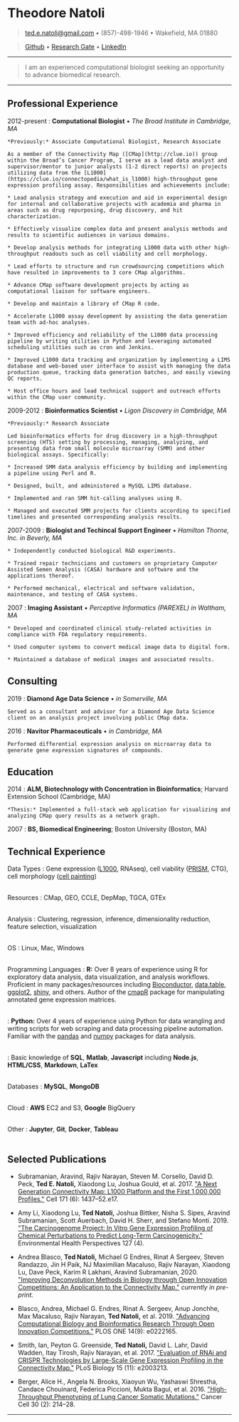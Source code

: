 Theodore Natoli
============

<!-- contact info center justified -->
> [ted.e.natoli@gmail.com](mailto:ted.e.natoli@gmail.com) • (857)-498-1946 • Wakefield, MA 01880

> [Github](https://github.com/tnat1031) • [Research Gate](https://www.researchgate.net/profile/Ted_Natoli2) • [LinkedIn](https://www.linkedin.com/in/ted-natoli-compbio)


<!-- quote or summary statement set off by horizontal lines -->

----

>  I am an experienced computational biologist seeking an opportunity to advance biomedical research.

----


Professional Experience
----------

2012-present
:   **Computational Biologist** • *The Broad Institute in Cambridge, MA*

    *Previously:* Associate Computational Biologist, Research Associate

    As a member of the Connectivity Map ([CMap](http://clue.io)) group within the Broad’s Cancer Program, I serve as a lead data analyst and supervisor/mentor to junior analysts (1-2 direct reports) on projects utilizing data from the [L1000](https://clue.io/connectopedia/what_is_l1000) high-throughput gene expression profiling assay. Responsibilities and achievements include:

<!-- maybe make this more specific (i.e. example from Rubin project. Would be good if published though) -->

    * Lead analysis strategy and execution and aid in experimental design for internal and collaborative projects with academia and pharma in areas such as drug repurposing, drug discovery, and hit characterization.

    * Effectively visualize complex data and present analysis methods and results to scientific audiences in various domains.

    * Develop analysis methods for integrating L1000 data with other high-throughput readouts such as cell viability and cell morphology.

    * Lead efforts to structure and run crowdsourcing competitions which have resulted in improvements to 3 core CMap algorithms. 

    * Advance CMap software development projects by acting as computational liaison for software engineers.

    * Develop and maintain a library of CMap R code.

    * Accelerate L1000 assay development by assisting the data generation team with ad-hoc analyses.

    * Improved efficiency and reliability of the L1000 data processing pipeline by writing utilities in Python and leveraging automated scheduling utilities such as cron and Jenkins.

    * Improved L1000 data tracking and organization by implementing a LIMS database and web-based user interface to assist with managing the data production queue, tracking data generation batches, and easily viewing QC reports. 

    * Host office hours and lead technical support and outreach efforts within the CMap user community.


<!-- split out RA position at Broad? -->

2009-2012
:    **Bioinformatics Scientist** • *Ligon Discovery in Cambridge, MA*

    *Previously:* Research Associate

    Led bioinformatics efforts for drug discovery in a high-throughput screening (HTS) setting by processing, managing, analyzing, and presenting data from small molecule microarray (SMM) and other biological assays. Specifically:

    * Increased SMM data analysis efficiency by building and implementing a pipeline using Perl and R. 
    
    * Designed, built, and administered a MySQL LIMS database.
    
    * Implemented and ran SMM hit-calling analyses using R.
    
    * Managed and executed SMM projects for clients according to specified timelines and presented corresponding analysis results.



2007-2009
:   **Biologist and Techincal Support Engineer** • *Hamilton Thorne, Inc. in Beverly, MA*

    * Independently conducted biological R&D experiments. 
    
    * Trained repair technicians and customers on proprietary Computer Assisted Semen Analysis (CASA) hardware and software and the applications thereof.
    
    * Performed mechanical, electrical and software validation, maintenance, and testing of CASA systems. 



2007
:   **Imaging Assistant** • *Perceptive Informatics (PAREXEL) in Waltham, MA*

    * Developed and coordinated clinical study-related activities in compliance with FDA regulatory requirements.
    
    * Used computer systems to convert medical image data to digital form.

    * Maintained a database of medical images and associated results.


Consulting
----------

2019
:   **Diamond Age Data Science** • *in Somerville, MA*

    Served as a consultant and advisor for a Diamond Age Data Science client on an analysis project involving public CMap data.


2016
:   **Navitor Pharmaceuticals** • *in Cambridge, MA*

    Performed differential expression analysis on microarray data to generate gene expression signatures of compounds.





Education
---------

2014 
:   **ALM, Biotechnology with Concentration in Bioinformatics**; Harvard Extension School (Cambridge, MA)

    *Thesis:* Implemented a full-stack web application for visualizing and analyzing CMap query results as a network graph.

2007
:   **BS, Biomedical Engineering**; Boston University (Boston, MA)



Technical Experience
--------------------

<!-- breaks at end of line add a litte breathing room around sections -->

Data Types
:    Gene expression ([L1000](https://clue.io/connectopedia/what_is_l1000), RNAseq), cell viability ([PRISM](https://depmap.org/portal/prism/), CTG), cell morphology ([cell painting](https://www.ncbi.nlm.nih.gov/pubmed/27560178))<br></br>

<!-- existing resources I've worked with, might want to update to include links -->
Resources
:    CMap, GEO, CCLE, DepMap, TGCA, GTEx<br></br>

Analysis
:    Clustering, regression, inference, dimensionality reduction, feature selection, visualization<br></br>

OS
:    Linux, Mac, Windows<br></br>

Programming Languages
:   **R:** Over 8 years of experience using R for exploratory data analysis, data visualization, and analysis workflows. Proficient in many packages/resources including [Bioconductor](https://www.bioconductor.org/), [data.table](https://cran.r-project.org/web/packages/data.table/vignettes/datatable-intro.html), [ggplot2](https://ggplot2.tidyverse.org/), [shiny](https://shiny.rstudio.com/), and others. Author of the [cmapR](http://bioconductor.org/packages/3.11/bioc/html/cmapR.html) package for manipulating annotated gene expression matrices.<br></br>

:   **Python:** Over 4 years of experience using Python for data wrangling and writing scripts for web scraping and data processing pipeline automation. Familiar with the [pandas](https://pandas.pydata.org/) and [numpy](https://www.numpy.org/) packages for data analysis.<br></br>

:   Basic knowledge of **SQL**, **Matlab**, **Javascript** including **Node.js**, **HTML/CSS**, **Markdown**, **LaTex**<br></br>

Databases
:    **MySQL**, **MongoDB**<br></br>


Cloud
:    **AWS** EC2 and S3, **Google** BigQuery<br></br>

Other
:    **Jupyter**, **Git**, **Docker**, **Tableau**<br></br>




Selected Publications
----------

* Subramanian, Aravind, Rajiv Narayan, Steven M. Corsello, David D. Peck, **Ted E. Natoli,** Xiaodong Lu, Joshua Gould, et al. 2017. ["A Next Generation Connectivity Map: L1000 Platform and the First 1,000,000 Profiles."](https://www.ncbi.nlm.nih.gov/pubmed/29195078) Cell 171 (6): 1437–52.e17.

* Amy Li, Xiaodong Lu, **Ted Natoli,** Joshua Bittker, Nisha S. Sipes, Aravind Subramanian, Scott Auerbach, David H. Sherr, and Stefano Monti. 2019. ["The Carcinogenome Project: In Vitro Gene Expression Profiling of Chemical Perturbations to Predict Long-Term Carcinogenicity."](https://www.ncbi.nlm.nih.gov/pubmed/30964323) Environmental Health Perspectives 127 (4).

* Andrea Blasco, **Ted Natoli,** Michael G Endres, Rinat A Sergeev, Steven Randazzo, Jin H Paik, NJ Maximilian Macaluso, Rajiv Narayan, Xiaodong Lu, Dave Peck, Karim R Lakhani, Aravind Subramanian, 2020. ["Improving Deconvolution Methods in Biology through Open Innovation Competitions: An Application to the Connectivity Map."](https://doi.org/10.1101/2020.01.10.897363) *currently in pre-print.*

* Blasco, Andrea, Michael G. Endres, Rinat A. Sergeev, Anup Jonchhe, Max Macaluso, Rajiv Narayan, **Ted Natoli,** et al. 2019. ["Advancing Computational Biology and Bioinformatics Research Through Open Innovation Competitions."](https://journals.plos.org/plosone/article?id=10.1371/journal.pone.0222165) PLOS ONE 14(9): e0222165.

<!-- * Litichevskiy, Lev, Ryan Peckner, Jennifer G. Abelin, Jacob K. Asiedu, Amanda L. Creech, John F. Davis, Desiree Davison, et al. 2018. ["A Library of Phosphoproteomic and Chromatin Signatures for Characterizing Cellular Responses to Drug Perturbations."](https://www.ncbi.nlm.nih.gov/pubmed/29655704) Cell Systems 6 (4): 424–43.e7. -->

* Smith, Ian, Peyton G. Greenside, **Ted Natoli,** David L. Lahr, David Wadden, Itay Tirosh, Rajiv Narayan, et al. 2017. ["Evaluation of RNAi and CRISPR Technologies by Large-Scale Gene Expression Profiling in the Connectivity Map."](https://www.ncbi.nlm.nih.gov/pubmed/29190685) PLoS Biology 15 (11): e2003213.

* Berger, Alice H., Angela N. Brooks, Xiaoyun Wu, Yashaswi Shrestha, Candace Chouinard, Federica Piccioni, Mukta Bagul, et al. 2016. ["High-Throughput Phenotyping of Lung Cancer Somatic Mutations."](https://www.ncbi.nlm.nih.gov/pubmed/27478040) Cancer Cell 30 (2): 214–28.



----


